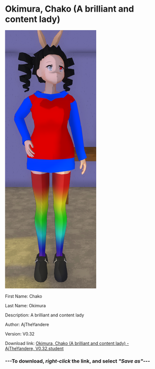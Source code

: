# Okimura, Chako (A brilliant and content lady)

<img src = "https://raw.githubusercontent.com/Arbiter1223/Daigaku-Gurashi-Custom-Students/master/Students/Files/Okimura%2C%20Chako%20(A%20brilliant%20and%20content%20lady).png">

First Name: Chako

Last Name: Okimura

Description: A brilliant and content lady

Author: AjTheYandere

Version: V0.32

Download link: <a href="https://raw.githubusercontent.com/Arbiter1223/Daigaku-Gurashi-Custom-Students/master/Students/Files/Okimura%2C%20Chako%20(A%20brilliant%20and%20content%20lady)%20-%20AjTheYandere%2C%20V0.32.student">Okimura, Chako (A brilliant and content lady) - AjTheYandere, V0.32.student</a>

### ---**To download, _right-click_ the link, and select _"Save as"_**---
